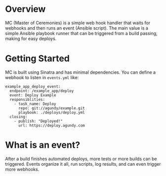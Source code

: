 # Overview

MC (Master of Ceremonies) is a simple web hook handler that waits for webhooks and then runs an event
(Ansible script). The main value is a simple Ansible playbook runner that can
be triggered from a build passing, making for easy deploys.

# Getting Started

MC is built using Sinatra and has minimal dependencies. You can define a
webhook to listen in `events.yml` like:

```
example_app_deploy_event:
  endpoint: /example_app/deploy
  event: Deploy Example
  responsiblities:
    - task_name: Deploy
      repo: git://agundy/example.git
      playbook: ./deploys/deploy.yml
  closing:
    - publish: "Deployed!"
      url: https://deploy.agundy.com

```

# What is an event?

After a build finishes automated deploys, more tests or more builds can be
triggered. Events organize it all, run scripts, log results, and can even
trigger more webhooks.
